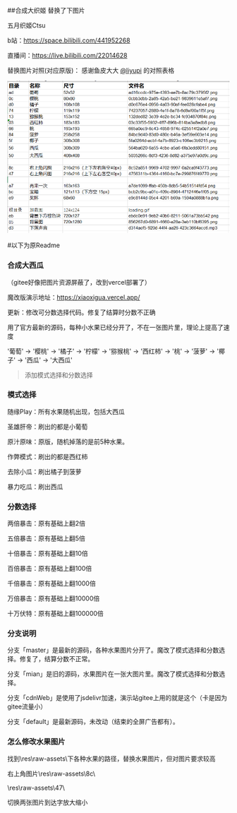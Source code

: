##合成大织姬
替换了下图片

五月织姬Ctsu

b站：https://space.bilibili.com/441952268

直播间：https://live.bilibili.com/22014628

替换图片对照(对应原版)：
感谢鱼皮大大 [@liyupi](https://github.com/liyupi) 的对照表格

![img.png](replace.png)

#以下为原Readme

### 合成大西瓜

（gitee好像把图片资源屏蔽了，改到vercel部署了）


魔改版演示地址：https://xiaoxigua.vercel.app/



更新：修改可分数选择代码。修复了结算时分数不正确

用了官方最新的源码，每种小水果已经分开了，不在一张图片里，理论上提高了速度



'葡萄' -> '樱桃' -> '橘子' -> '柠檬' -> '猕猴桃' -> '西红柿' -> '桃' -> '菠萝' -> '椰子' -> '西瓜' -> '大西瓜'

> 添加模式选择和分数选择

### 模式选择

随缘Play：所有水果随机出现，包括大西瓜

圣雄肝帝：刷出的都是小葡萄

原汁原味：原版，随机掉落的是前5种水果。

作弊模式：刷出的都是西红柿

去除小瓜：刷出橘子到菠萝

暴力吃瓜：刷出西瓜

### 分数选择

两倍暴击：原有基础上翻2倍

五倍暴击：原有基础上翻5倍

十倍暴击：原有基础上翻10倍

百倍暴击：原有基础上翻100倍

千倍暴击：原有基础上翻1000倍

万倍暴击：原有基础上翻10000倍

十万伏特：原有基础上翻100000倍

### 分支说明
分支「master」是最新的源码，各种水果图片分开了。魔改了模式选择和分数选择。修复了，结算分数不正常。

分支「mian」是旧的源码，水果图片在一张大图片里。魔改了模式选择和分数选择。

分支「cdnWeb」是使用了jsdelivr加速，演示站gitee上用的就是这个（卡是因为gitee流量小）

分支「default」是最新源码，未改动（结束的全屏广告都有）。

### 怎么修改水果图片

找到\res\raw-assets\下各种水果的路径，替换水果图片，但对图片要求较高

右上角图片\res\raw-assets\8c\

\res\raw-assets\47\

切换两张图片到达字放大缩小



